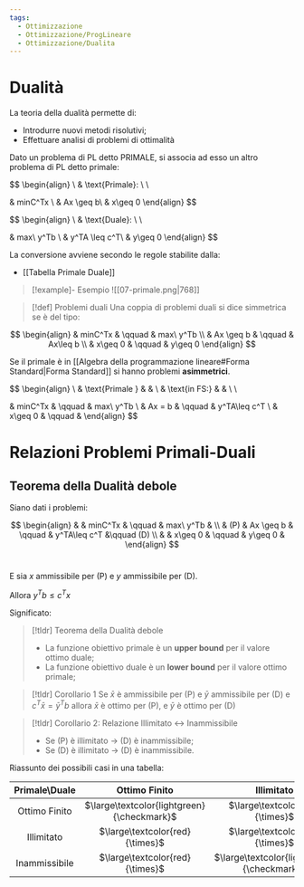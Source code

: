 ```yaml
---
tags:
  - Ottimizzazione
  - Ottimizzazione/ProgLineare
  - Ottimizzazione/Dualita
---
```

# Dualità

La teoria della dualità permette di:
- Introdurre nuovi metodi risolutivi;
- Effettuare analisi di problemi di ottimalità

Dato un problema di PL detto PRIMALE, si associa ad esso un altro problema di PL detto primale:

$$
\begin{align} \\
& \text{Primale}: \\
 \\

& minC^Tx  \\
& Ax \geq b\\
& x\geq 0
\end{align}
$$

$$
\begin{align} \\
& \text{Duale}: \\
 \\

& max\ y^Tb  \\
& y^TA \leq c^T\\
& y\geq 0
\end{align}
$$

La conversione avviene secondo le regole stabilite dalla: 
- [[Tabella Primale Duale]]


> [!example]- Esempio
> ![[07-primale.png|768]]


> [!def] Problemi duali
> Una coppia di problemi duali si dice simmetrica se è del tipo:

$$
\begin{align}
& minC^Tx & \qquad & max\ y^Tb  \\
& Ax \geq b & \qquad & Ax\leq b \\
& x\geq 0 & \qquad & y\geq 0
\end{align}
$$

Se il primale è in [[Algebra della programmazione lineare#Forma Standard|Forma Standard]] si hanno problemi **asimmetrici**.

$$
\begin{align} \\
& \text{Primale } & & \\
& \text{in FS:} & & \\
 \\

& minC^Tx & \qquad & max\ y^Tb  \\
& Ax = b & \qquad & y^TA\leq c^T \\
& x\geq 0 & \qquad & 
\end{align}
$$
# Relazioni Problemi Primali-Duali

## Teorema della Dualità debole

Siano dati i problemi:

$$
\begin{align}
& & minC^Tx & \qquad & max\ y^Tb  & \\
& (P) & Ax \geq b & \qquad & y^TA\leq c^T &\qquad (D) \\
& & x\geq 0 & \qquad & y\geq 0 &
\end{align}
$$
 

E sia $x$ ammissibile per (P) e $y$ ammissibile per (D).

Allora $y^Tb\leq c^Tx$

Significato:


> [!tldr] Teorema della Dualità debole
> - La funzione obiettivo primale è un **upper bound** per il valore ottimo duale;
> - La funzione obiettivo duale è un **lower bound** per il valore ottimo primale;


> [!tldr] Corollario 1
> Se $\bar{x}$ è ammissibile per (P) e $\bar{y}$ ammissibile per (D) e $c^T\bar{x} = \bar{y}^Tb$ allora $\bar{x}$ è ottimo per (P), e $\bar{y}$ è ottimo per (D)


> [!tldr] Corollario 2: Relazione Illimitato <-> Inammissibile
> - Se (P) è illimitato $\to$ (D) è inammissibile;
> - Se (D) è illimitato $\to$ (D) è inammissibile.
 
Riassunto dei possibili casi in una tabella:

| Primale\Duale | Ottimo Finito | Illimitato | Inammissibile |
| :--: | :--: | :--: | :--: |
| Ottimo Finito | $\large\textcolor{lightgreen}{\checkmark}$ | $\large\textcolor{red}{\times}$ | $\large\textcolor{red}{\times}$ |
| Illimitato | $\large\textcolor{red}{\times}$ | $\large\textcolor{red}{\times}$ | $\large\textcolor{lightgreen}{\checkmark}$ |
| Inammissibile | $\large\textcolor{red}{\times}$ | $\large\textcolor{lightgreen}{\checkmark}$ | $\large\textcolor{lightgreen}{\checkmark}$ |
